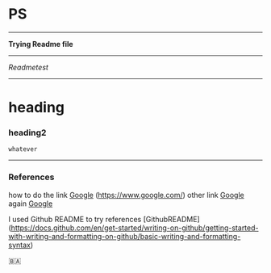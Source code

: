 # PS
___
__Trying Readme file__

___
_Readmetest_

___
# heading  
### heading2
    whatever


___
### References
how to do the link [Google] (https://www.google.com/)
other link [Google][1]
again [Google][google]

I used Github README to try references [GithubREADME] (https://docs.github.com/en/get-started/writing-on-github/getting-started-with-writing-and-formatting-on-github/basic-writing-and-formatting-syntax)

:bosnia_herzegovina:

[1]: https://www.google.com/
[google]: https://www.google.com/

